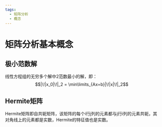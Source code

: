 ```yaml
---
tags:
  - 矩阵分析
  - 概念
---
```

# 矩阵分析基本概念

## 极小范数解
线性方程组的无穷多个解中2范数最小的解，即：
$$|\!|x_0|\!|_2 = \min\limits_{Ax=b}|\!|x|\!|_2$$

## Hermite矩阵

Hermite矩阵即自共轭矩阵，该矩阵的每个i行j列的元素都与j行i列的元素共轭，其对角线上的元素都是实数，Hermite的特征值也是实数。